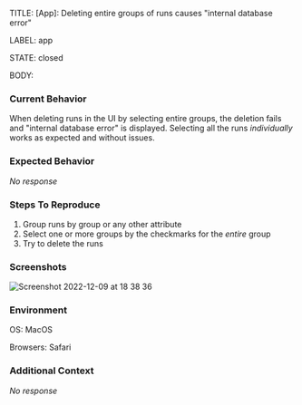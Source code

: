 TITLE:
[App]: Deleting entire groups of runs causes "internal database error"

LABEL:
app

STATE:
closed

BODY:
### Current Behavior

When deleting runs in the UI by selecting entire groups, the deletion fails and "internal database error" is displayed. Selecting all the runs *individually* works as expected and without issues.

### Expected Behavior

_No response_

### Steps To Reproduce

1. Group runs by group or any other attribute
2. Select one or more groups by the checkmarks for the *entire* group
3. Try to delete the runs

### Screenshots

![Screenshot 2022-12-09 at 18 38 36](https://user-images.githubusercontent.com/28780372/206760517-ee4552d7-8dea-4c57-8bc1-f2330e53c579.png)


### Environment

OS: MacOS

Browsers: Safari



### Additional Context

_No response_

